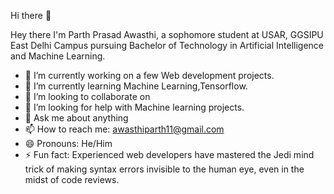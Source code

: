  Hi there 👋
 
Hey there I'm Parth Prasad Awasthi, a sophomore student at USAR, GGSIPU East Delhi Campus pursuing Bachelor of Technology in Artificial Intelligence and Machine Learning.

- 🔭 I’m currently working on a few Web development projects.
- 🌱 I’m currently learning Machine Learning,Tensorflow.
- 👯 I’m looking to collaborate on 
- 🤔 I’m looking for help with Machine learning projects.
- 💬 Ask me about anything 
- 📫 How to reach me: awasthiparth11@gmail.com
- 😄 Pronouns: He/Him
- ⚡ Fun fact: Experienced web developers have mastered the Jedi mind trick of making syntax errors invisible to the human eye, even in the midst of code reviews.


